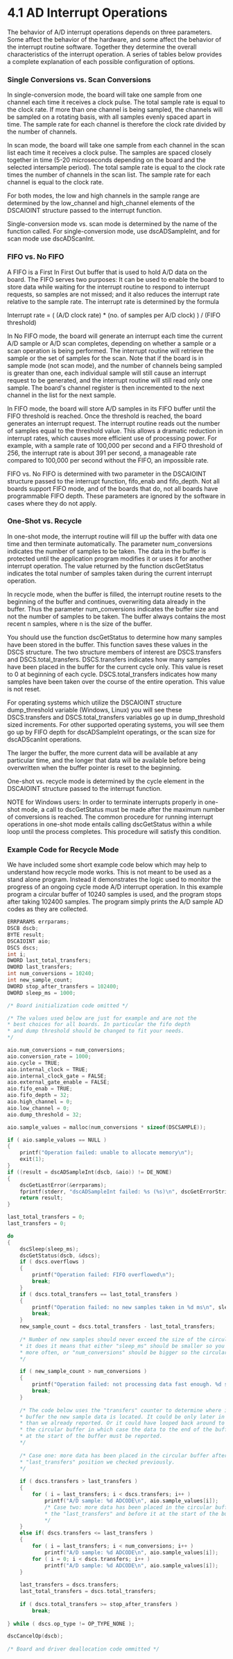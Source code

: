 # 4.1 AD Interrupt Operations

The behavior of A/D interrupt operations depends on three parameters. Some affect the behavior of the hardware, and some affect the behavior of the interrupt routine software. Together they determine the overall characteristics of the interrupt operation. A series of tables below provides a complete explanation of each possible configuration of options.&#x20;

### Single Conversions vs. Scan Conversions&#x20;

In single-conversion mode, the board will take one sample from one channel each time it receives a clock pulse. The total sample rate is equal to the clock rate. If more than one channel is being sampled, the channels will be sampled on a rotating basis, with all samples evenly spaced apart in time. The sample rate for each channel is therefore the clock rate divided by the number of channels.

In scan mode, the board will take one sample from each channel in the scan list each time it receives a clock pulse. The samples are spaced closely together in time (5-20 microseconds depending on the board and the selected intersample period). The total sample rate is equal to the clock rate times the number of channels in the scan list. The sample rate for each channel is equal to the clock rate.

For both modes, the low and high channels in the sample range are determined by the low\_channel and high\_channel elements of the DSCAIOINT structure passed to the interrupt function.

Single-conversion mode vs. scan mode is determined by the name of the function called. For single-conversion mode, use dscADSampleInt, and for scan mode use dscADScanInt.

### FIFO vs. No FIFO

A FIFO is a First In First Out buffer that is used to hold A/D data on the board. The FIFO serves two purposes: It can be used to enable the board to store data while waiting for the interrupt routine to respond to interrupt requests, so samples are not missed; and it also reduces the interrupt rate relative to the sample rate. The interrupt rate is determined by the formula

Interrupt rate = ( (A/D clock rate) \* (no. of samples per A/D clock) ) / (FIFO threshold)

In No FIFO mode, the board will generate an interrupt each time the current A/D sample or A/D scan completes, depending on whether a sample or a scan operation is being performed. The interrupt routine will retrieve the sample or the set of samples for the scan. Note that if the board is in sample mode (not scan mode), and the number of channels being sampled is greater than one, each individual sample will still cause an interrupt request to be generated, and the interrupt routine will still read only one sample. The board's channel register is then incremented to the next channel in the list for the next sample.

In FIFO mode, the board will store A/D samples in its FIFO buffer until the FIFO threshold is reached. Once the threshold is reached, the board generates an interrupt request. The interrupt routine reads out the number of samples equal to the threshold value. This allows a dramatic reduction in interrupt rates, which causes more efficient use of processing power. For example, with a sample rate of 100,000 per second and a FIFO threshold of 256, the interrupt rate is about 391 per second, a manageable rate compared to 100,000 per second without the FIFO, an impossible rate.

FIFO vs. No FIFO is determined with two parameter in the DSCAIOINT structure passed to the interrupt function, fifo\_enab and fifo\_depth. Not all boards support FIFO mode, and of the boards that do, not all boards have programmable FIFO depth. These parameters are ignored by the software in cases where they do not apply.

### One-Shot vs. Recycle

In one-shot mode, the interrupt routine will fill up the buffer with data one time and then terminate automatically. The parameter num\_conversions indicates the number of samples to be taken. The data in the buffer is protected until the application program modifies it or uses it for another interrupt operation. The value returned by the function dscGetStatus indicates the total number of samples taken during the current interrupt operation.

In recycle mode, when the buffer is filled, the interrupt routine resets to the beginning of the buffer and continues, overwriting data already in the buffer. Thus the parameter num\_conversions indicates the buffer size and not the number of samples to be taken. The buffer always contains the most recent n samples, where n is the size of the buffer.

You should use the function dscGetStatus to determine how many samples have been stored in the buffer. This function saves these values in the DSCS structure. The two structure members of interest are DSCS.transfers and DSCS.total\_transfers. DSCS.transfers indicates how many samples have been placed in the buffer for the current cycle only. This value is reset to 0 at beginning of each cycle. DSCS.total\_transfers indicates how many samples have been taken over the course of the entire operation. This value is not reset.

For operating systems which utilize the DSCAIOINT structure dump\_threshold variable (Windows, Linux) you will see these DSCS.transfers and DSCS.total\_transfers variables go up in dump\_threshold sized increments. For other supported operating systems, you will see them go up by FIFO depth for dscADSampleInt operatings, or the scan size for dscADScanInt operations.

The larger the buffer, the more current data will be available at any particular time, and the longer that data will be available before being overwritten when the buffer pointer is reset to the beginning.

One-shot vs. recycle mode is determined by the cycle element in the DSCAIOINT structure passed to the interrupt function.

NOTE for Windows users: In order to terminate interrupts properly in one-shot mode, a call to dscGetStatus must be made after the maximum number of conversions is reached. The common procedure for running interrupt operations in one-shot mode entails calling dscGetStatus within a while loop until the process completes. This procedure will satisfy this condition.

### Example Code for Recycle Mode

We have included some short example code below which may help to understand how recycle mode works. This is not meant to be used as a stand alone program. Instead it demonstrates the logic used to monitor the progress of an ongoing cycle mode A/D interrupt operation. In this example program a circular buffer of 10240 samples is used, and the program stops after taking 102400 samples. The program simply prints the A/D sample AD codes as they are collected.

```c
ERRPARAMS errparams; 
DSCB dscb; 
BYTE result; 
DSCAIOINT aio; 
DSCS dscs; 
int i; 
DWORD last_total_transfers; 
DWORD last_transfers; 
int num_conversions = 10240; 
int new_sample_count; 
DWORD stop_after_transfers = 102400; 
DWORD sleep_ms = 1000; 

/* Board initialization code omitted */ 

/* The values used below are just for example and are not the 
* best choices for all boards. In particular the fifo depth 
* and dump threshold should be changed to fit your needs. 
*/ 

aio.num_conversions = num_conversions; 
aio.conversion_rate = 1000; 
aio.cycle = TRUE; 
aio.internal_clock = TRUE; 
aio.internal_clock_gate = FALSE; 
aio.external_gate_enable = FALSE; 
aio.fifo_enab = TRUE; 
aio.fifo_depth = 32; 
aio.high_channel = 0; 
aio.low_channel = 0;
aio.dump_threshold = 32; 

aio.sample_values = malloc(num_conversions * sizeof(DSCSAMPLE)); 

if ( aio.sample_values == NULL ) 
{ 
    printf("Operation failed: unable to allocate memory\n"); 
    exit(1); 
} 
if ((result = dscADSampleInt(dscb, &aio)) != DE_NONE) 
{ 
    dscGetLastError(&errparams); 
    fprintf(stderr, "dscADSampleInt failed: %s (%s)\n", dscGetErrorString(result), errparams.errstring); 
    return result; 
}

last_total_transfers = 0; 
last_transfers = 0; 

do 
{ 
    dscSleep(sleep_ms); 
    dscGetStatus(dscb, &dscs); 
    if ( dscs.overflows ) 
    { 
        printf("Operation failed: FIFO overflowed\n"); 
        break; 
    } 
    if ( dscs.total_transfers == last_total_transfers ) 
    { 
        printf("Operation failed: no new samples taken in %d ms\n", sleep_ms); 
        break; 
    } 
    new_sample_count = dscs.total_transfers - last_total_transfers; 
    
    /* Number of new samples should never exceed the size of the circular buffer. If 
    * it does it means that either "sleep_ms" should be smaller so you check status 
    * more often, or "num_conversions" should be bigger so the circular buffer is bigger 
    */ 

    if ( new_sample_count > num_conversions ) 
    { 
        printf("Operation failed: not processing data fast enough. %d samples lost\n", new_sample_count - num_conversions); 
        break; 
    }
    
    /* The code below uses the "transfers" counter to determine where in the circular 
    * buffer the new sample data is located. It could be only later in the buffer 
    * than we already reported. Or it could have looped back around to the start of 
    * the circular buffer in which case the data to the end of the buffer, plus data 
    * at the start of the buffer must be reported. 
    */ 
    
    /* Case one: more data has been placed in the circular buffer after the 
    * "last_transfers" position we checked previously. 
    */ 
    
    if ( dscs.transfers > last_transfers ) 
    { 
        for ( i = last_transfers; i < dscs.transfers; i++ ) 
            printf("A/D sample: %d ADCODE\n", aio.sample_values[i]);
            /* Case two: more data has been placed in the circular buffer both after 
            * the "last_transfers" and before it at the start of the buffer. 
            */ 
    } 
    else if( dscs.transfers <= last_transfers ) 
    { 
        for ( i = last_transfers; i < num_conversions; i++ ) 
            printf("A/D sample: %d ADCODE\n", aio.sample_values[i]); 
        for ( i = 0; i < dscs.transfers; i++ ) 
            printf("A/D sample: %d ADCODE\n", aio.sample_values[i]); 
    } 
    
    last_transfers = dscs.transfers; 
    last_total_transfers = dscs.total_transfers; 
    
    if ( dscs.total_transfers >= stop_after_transfers ) 
        break; 
        
} while ( dscs.op_type != OP_TYPE_NONE ); 

dscCancelOp(dscb); 
    
/* Board and driver deallocation code ommitted */
```


